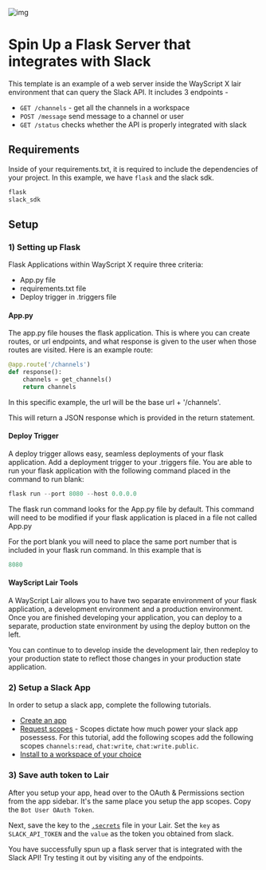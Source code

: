 ![img](https://i.ibb.co/Vgv9nf1/interface3.png)

# Spin Up a Flask Server that integrates with Slack

This template is an example of a web server inside the WayScript X lair environment that can query the Slack API. It includes 3 endpoints -

- `GET /channels` - get all the channels in a workspace
- `POST /message` send message to a channel or user
- `GET /status` checks whether the API is properly integrated with slack

## Requirements

Inside of your requirements.txt, it is required to include the dependencies of your project. In this example, we have `flask` and the slack sdk.

```python
flask
slack_sdk
```

## Setup

### 1) Setting up Flask

Flask Applications within WayScript X require three criteria:

- App.py file
- requirements.txt file
- Deploy trigger in .triggers file

#### App.py

The app.py file houses the flask application. This is where you can create routes, or url endpoints, and what response is given to the user when those routes are visited. Here is an example route:

```python
@app.route('/channels')
def response():
    channels = get_channels()
    return channels
```

In this specific example, the url will be the base url + '/channels'.

This will return a JSON response which is provided in the return statement.

#### Deploy Trigger

A deploy trigger allows easy, seamless deployments of your flask application. Add a deployment trigger to your .triggers file.
You are able to run your flask application with the following command placed in the command to run blank:

```python
flask run --port 8080 --host 0.0.0.0
```

The flask run command looks for the App.py file by default. This command will need to be modified if your flask application is placed in a file not called App.py

For the port blank you will need to place the same port number that is included in your flask run command. In this example that is

```python
8080
```

#### WayScript Lair Tools

A WayScript Lair allows you to have two separate environment of your flask application, a development environment and a production environment. Once you are finished developing your application, you can deploy to a separate, production state environment by using the deploy button on the left.

You can continue to to develop inside the development lair, then redeploy to your production state to reflect those changes in your production state application.

### 2) Setup a Slack App

In order to setup a slack app, complete the following tutorials.

- [Create an app](https://api.slack.com/authentication/basics#creating)
- [Request scopes](https://api.slack.com/authentication/basics#scopes) - Scopes dictate how much power your slack app posessess. For this tutorial, add the following scopes add the following scopes `channels:read`, `chat:write`, `chat:write.public`.
- [Install to a workspace of your choice](https://api.slack.com/authentication/basics#installing)

### 3) Save auth token to Lair

After you setup your app, head over to the OAuth & Permissions section from the app sidebar. It's the same place you setup the app scopes. Copy the `Bot User OAuth Token`.

Next, save the key to the [`.secrets`](https://docs.wayscript.com/platform/lairs/environment-variables#example-.env-and-.secrets-files) file in your Lair. Set the `key` as `SLACK_API_TOKEN` and the `value` as the token you obtained from slack.

You have successfully spun up a flask server that is integrated with the Slack API! Try testing it out by visiting any of the endpoints.
